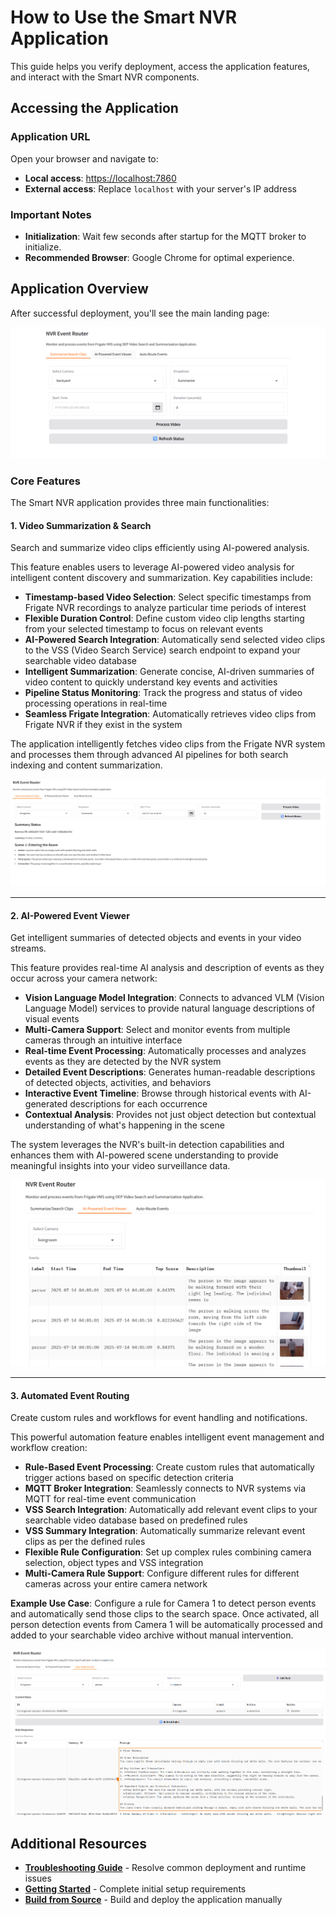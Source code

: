 # How to Use the Smart NVR Application

This guide helps you verify deployment, access the application features, and interact with the Smart NVR components.

## Accessing the Application

### Application URL

Open your browser and navigate to:

- **Local access**: [https://localhost:7860](https://localhost:7860)
- **External access**: Replace `localhost` with your server's IP address

### Important Notes

- **Initialization**: Wait few seconds after startup for the MQTT broker to initialize.
- **Recommended Browser**: Google Chrome for optimal experience.

## Application Overview

After successful deployment, you'll see the main landing page:

![Landing page](./_images/Landing-page.png)

### Core Features

The Smart NVR application provides three main functionalities:

#### 1. **Video Summarization & Search**

Search and summarize video clips efficiently using AI-powered analysis.

This feature enables users to leverage AI-powered video analysis for intelligent content discovery and summarization. Key capabilities include:

- **Timestamp-based Video Selection**: Select specific timestamps from Frigate NVR recordings to analyze particular time periods of interest
- **Flexible Duration Control**: Define custom video clip lengths starting from your selected timestamp to focus on relevant events
- **AI-Powered Search Integration**: Automatically send selected video clips to the VSS (Video Search Service) search endpoint to expand your searchable video database
- **Intelligent Summarization**: Generate concise, AI-driven summaries of video content to quickly understand key events and activities
- **Pipeline Status Monitoring**: Track the progress and status of video processing operations in real-time
- **Seamless Frigate Integration**: Automatically retrieves video clips from Frigate NVR if they exist in the system

The application intelligently fetches video clips from the Frigate NVR system and processes them through advanced AI pipelines for both search indexing and content summarization.

![AI-events](./_images/summary_final.png)

---

#### 2. **AI-Powered Event Viewer**

Get intelligent summaries of detected objects and events in your video streams.

This feature provides real-time AI analysis and description of events as they occur across your camera network:

- **Vision Language Model Integration**: Connects to advanced VLM (Vision Language Model) services to provide natural language descriptions of visual events
- **Multi-Camera Support**: Select and monitor events from multiple cameras through an intuitive interface
- **Real-time Event Processing**: Automatically processes and analyzes events as they are detected by the NVR system
- **Detailed Event Descriptions**: Generates human-readable descriptions of detected objects, activities, and behaviors
- **Interactive Event Timeline**: Browse through historical events with AI-generated descriptions for each occurrence
- **Contextual Analysis**: Provides not just object detection but contextual understanding of what's happening in the scene

The system leverages the NVR's built-in detection capabilities and enhances them with AI-powered scene understanding to provide meaningful insights into your video surveillance data.

![AI-events](./_images/AI-events.png)

---

#### 3. **Automated Event Routing**

Create custom rules and workflows for event handling and notifications.

This powerful automation feature enables intelligent event management and workflow creation:

- **Rule-Based Event Processing**: Create custom rules that automatically trigger actions based on specific detection criteria
- **MQTT Broker Integration**: Seamlessly connects to NVR systems via MQTT for real-time event communication
- **VSS Search Integration**: Automatically add relevant event clips to your searchable video database based on predefined rules
- **VSS Summary Integration**: Automatically summarize relevant event clips as per the defined rules
- **Flexible Rule Configuration**: Set up complex rules combining camera selection, object types and VSS integration
- **Multi-Camera Rule Support**: Configure different rules for different cameras across your entire camera network

**Example Use Case**: Configure a rule for Camera 1 to detect person events and automatically send those clips to the search space. Once activated, all person detection events from Camera 1 will be automatically processed and added to your searchable video archive without manual intervention.

![Event-router](./_images/summary_event_response.png)

## Additional Resources

- **[Troubleshooting Guide](./support.md)** - Resolve common deployment and runtime issues
- **[Getting Started](./get-started.md)** - Complete initial setup requirements
- **[Build from Source](./how-to-build-from-source.md)** - Build and deploy the application manually
